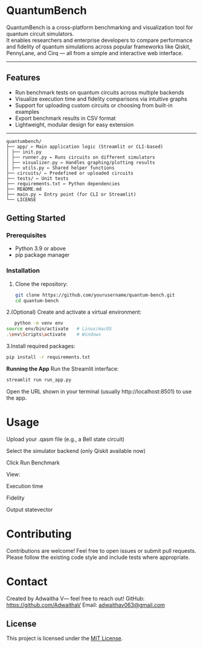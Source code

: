 # QuantumBench

QuantumBench is a cross-platform benchmarking and visualization tool for quantum circuit simulators.  
It enables researchers and enterprise developers to compare performance and fidelity of quantum simulations across popular frameworks like Qiskit, PennyLane, and Cirq — all from a simple and interactive web interface.

---

## Features

- Run benchmark tests on quantum circuits across multiple backends  
- Visualize execution time and fidelity comparisons via intuitive graphs  
- Support for uploading custom circuits or choosing from built-in examples  
- Export benchmark results in CSV format  
- Lightweight, modular design for easy extension  

---

```
quantumbench/
├── app/ ← Main application logic (Streamlit or CLI-based)
│ ├── init.py
│ ├── runner.py ← Runs circuits on different simulators
│ ├── visualizer.py ← Handles graphing/plotting results
│ ├── utils.py ← Shared helper functions
├── circuits/ ← Predefined or uploaded circuits
├── tests/ ← Unit tests
├── requirements.txt ← Python dependencies
├── README.md
├── main.py ← Entry point (for CLI or Streamlit)
└── LICENSE
```

## Getting Started

### Prerequisites

- Python 3.9 or above  
- pip package manager  

### Installation

1. Clone the repository:

   ```bash
   git clone https://github.com/yourusername/quantum-bench.git
   cd quantum-bench
2.(Optional) Create and activate a virtual environment:
```bash
   python -m venv env
source env/bin/activate   # Linux/macOS
.\env\Scripts\activate    # Windows
```
3.Install required packages:
```bash
pip install -r requirements.txt
```
**Running the App**
Run the Streamlit interface:
```bash
streamlit run run_app.py
```
Open the URL shown in your terminal (usually http://localhost:8501) to use the app.
# Usage

Upload your .qasm file (e.g., a Bell state circuit)

Select the simulator backend (only Qiskit available now)

Click Run Benchmark

View:

Execution time

Fidelity

Output statevector

# Contributing
Contributions are welcome! Feel free to open issues or submit pull requests.
Please follow the existing code style and include tests where appropriate.


# Contact
Created by Adwaitha V— feel free to reach out!
GitHub: https://github.com/AdwaithaV
Email: adwaithav063@gmail.com 
## License

This project is licensed under the [MIT License](LICENSE).

